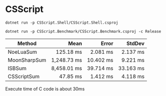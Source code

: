 # CSScript

```shell
dotnet run -p CSScript.Shell/CSScript.Shell.csproj
```

```shell
dotnet run -p CSScript.Benchmark/CSScript.Benchmark.csproj -c Release
```

| Method       |        Mean |     Error |    StdDev |
| ------------ | ----------: | --------: | --------: |
| NoeLuaSum    |   125.18 ms |  2.081 ms |  2.137 ms |
| MoonSharpSum | 1,248.73 ms | 10.402 ms |  9.221 ms |
| ISBSum       | 8,458.01 ms | 39.714 ms | 33.163 ms |
| CSScriptSum  |    47.85 ms |  1.412 ms |  4.118 ms |

Execute time of C code is about 30ms
